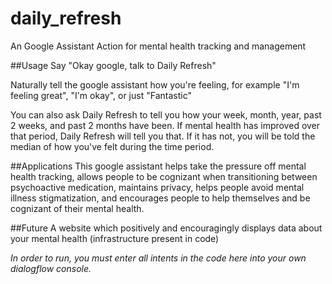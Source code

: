 # daily_refresh
An Google Assistant Action for mental health tracking and management

##Usage
Say "Okay google, talk to Daily Refresh"

Naturally tell the google assistant how you're feeling, for example "I'm feeling great", "I'm okay", or just "Fantastic"

You can also ask Daily Refresh to tell you how your week, month, year, past 2 weeks, and past 2 months have been. If mental health has improved over that period, Daily Refresh will tell you that. If it has not, you will be told the median of how you've felt during the time period.

##Applications
This google assistant helps take the pressure off mental health tracking, allows people to be cognizant when transitioning between psychoactive medication, maintains privacy, helps people avoid mental illness stigmatization, and encourages people to help themselves and be cognizant of their mental health. 

##Future
A website which positively and encouragingly displays data about your mental health (infrastructure present in code)

*In order to run, you must enter all intents in the code here into your own dialogflow console.*

